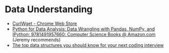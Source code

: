 # Data Understanding

* [CurlWget - Chrome Web Store](https://chrome.google.com/webstore/detail/curlwget/jmocjfidanebdlinpbcdkcmgdifblncg)
* [Python for Data Analysis: Data Wrangling with Pandas, NumPy, and IPython: 9781491957660: Computer Science Books @ Amazon.com](https://www.amazon.com/Python-Data-Analysis-Wrangling-IPython/dp/1491957662/ref=la_B00E5SITSI_1_1?s=books&ie=UTF8&qid=1526028219&sr=1-1) \(Jeremy recommends\)
* [The top data structures you should know for your next coding interview](https://medium.freecodecamp.org/the-top-data-structures-you-should-know-for-your-next-coding-interview-36af0831f5e3)


